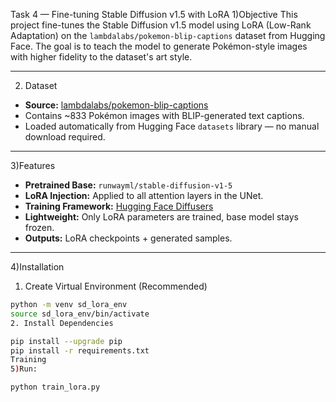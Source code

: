 Task 4 — Fine-tuning Stable Diffusion v1.5 with LoRA
1)Objective
This project fine-tunes the Stable Diffusion v1.5 model using LoRA (Low-Rank Adaptation) on the `lambdalabs/pokemon-blip-captions` dataset from Hugging Face. The goal is to teach the model to generate Pokémon-style images with higher fidelity to the dataset's art style.

---

2) Dataset
- **Source:** [lambdalabs/pokemon-blip-captions](https://huggingface.co/datasets/lambdalabs/pokemon-blip-captions)
- Contains ~833 Pokémon images with BLIP-generated text captions.
- Loaded automatically from Hugging Face `datasets` library — no manual download required.

---

3)Features
- **Pretrained Base:** `runwayml/stable-diffusion-v1-5`
- **LoRA Injection:** Applied to all attention layers in the UNet.
- **Training Framework:** [Hugging Face Diffusers](https://github.com/huggingface/diffusers)
- **Lightweight:** Only LoRA parameters are trained, base model stays frozen.
- **Outputs:** LoRA checkpoints + generated samples.

---

4)Installation
1. Create Virtual Environment (Recommended)
```bash
python -m venv sd_lora_env
source sd_lora_env/bin/activate   
2. Install Dependencies

pip install --upgrade pip
pip install -r requirements.txt
Training
5)Run:

python train_lora.py
